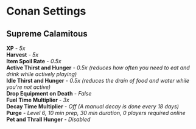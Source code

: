 # **Conan Settings**

## **Supreme Calamitous**
**XP** - _5x_ <br>
**Harvest** - _5x_<br>
**Item Spoil Rate** - _0.5x_<br>
**Active Thirst and Hunger** - _0.5x (reduces how often you need to eat and drink while actively playing)_<br>
**Idle Thirst and Hunger** - _0.5x (reduces the drain of food and water while you're not active)_<br>
**Drop Equipment on Death** - _False_<br>
**Fuel Time Multiplier** - _3x_<br>
**Decay Time Multiplier** - _Off (A manual decay is done every 18 days)_<br>
**Purge** - _Level 6, 10 min prep, 30 min duration, 0 players required online_<br>
**Pet and Thrall Hunger** - _Disabled_
